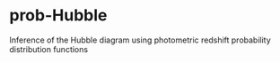 # prob-Hubble
Inference of the Hubble diagram using photometric redshift probability distribution functions
